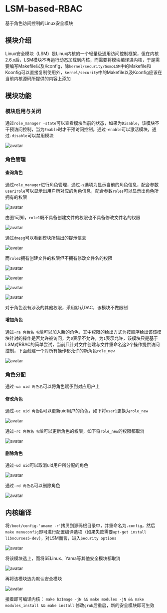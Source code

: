 # LSM-based-RBAC

基于角色访问控制的Linux安全模块

## 模块介绍

Linux安全模块（LSM）是Linux内核的一个轻量级通用访问控制框架，但在内核2.6.x后，LSM模块不再运行动态加载到内核，而需要将模块编译进内核，于是需要编写Makefile以及Kconfig，除`kernel/security/GomoLSM`中的Makefile和Kconfig可以直接复制使用外，`kernel/security`中的Makefile以及Kconfig应该在当前内核源码所提供的内容上添加

## 模块功能

### 模块启用与关闭

通过`role_manager -state`可以查看模块当前的状态，如果为`Disable`，该模块不干预访问控制，当为`Enable`时才干预访问控制。通过`-enable`可以激活模块，通过`-disable`可以禁用模块

![avatar](images/18.png)

### 角色管理

#### 查询角色

通过`role_manager`进行角色管理，通过`-s`选项为显示当前的角色信息，配合参数`user2role`可以显示出用户所对应的角色信息，配合参数`roles`可以显示出角色所拥有的权限

![avatar](images/1.jpg)

由图1可知，`role1`既不具备创建文件的权限也不具备修改文件名的权限

![avatar](images/10.jpg)

通过`dmesg`可以看到模块所输出的提示信息

![avatar](images/9.jpg)

而`role2`拥有创建文件的权限但不拥有修改文件名的权限

![avatar](images/5.jpg)

![avatar](images/11.jpg)

![avatar](images/2.jpg)

![avatar](images/3.jpg)

对于角色没有涉及的其他权限，采用默认DAC，该模块不做限制

#### 增加角色

通过`-ra 角色名 权限`可以加入新的角色，其中权限的给出方式为按顺序给出该该模块针对的操作是否允许被访问，为`0`表示不允许，为`1`表示允许，该模块只是基于LSM对RBAC的简单尝试，当前只针对文件创建与文件重命名这2个操作提供访问控制，下面创建一个对所有操作都允许的新角色`role_new`

![avatar](images/6.jpg)

### 角色分配

通过`-ua uid 角色名`可以将角色赋予到对应用户上

#### 修改角色

通过`-uc uid 角色名`可以更新uid用户的角色，如下将`user1`更换为`role_new`

![avatar](images/8.jpg)

通过`-rc 角色名 权限`可以更新角色的权限，如下将`role_new`的权限都取消

![avatar](images/13.jpg)

#### 删除角色

通过`-ud uid`可以取消uid用户所分配的角色

![avatar](images/19.png)

通过`-rd 角色名`可以删除角色

![avatar](images/20.png)

## 内核编译

将`/boot/config-'uname -r'`拷贝到源码根目录中，并重命名为`.config`，然后`make menuconfig`即可进行配置编译选项（如果失败需要`apt-get install libncurses5-dev`），对LSM而言，进入`Security options`

![avatar](images/15.png)

将该模块选上，而将SELinux、Yama等其他安全模块都取消

![avatar](images/16.png)

再将该模块选为默认安全模块

![avatar](images/17.png)

接着即可编译内核：
`make bzImage -jN && make modules -jN && make modules_install && make install`
修改`grub`后重启，新的安全模块即可生效
